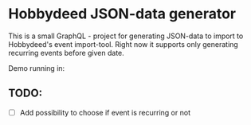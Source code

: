 # Hobbydeed JSON-data generator

This is a small GraphQL - project for generating JSON-data to import to Hobbydeed's event import-tool. Right now it supports only generating recurring events before given date.

Demo running in: 

## TODO:
- [ ] Add possibility to choose if event is recurring or not